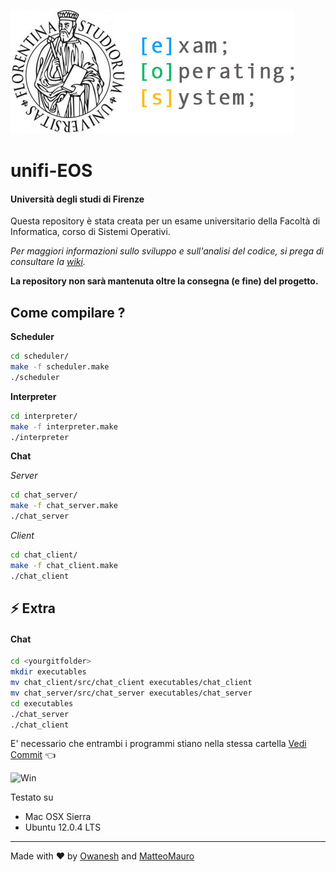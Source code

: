 ![UnifiEosLogo](https://raw.githubusercontent.com/Owanesh/unifi-eos/master/resources/img/repo_logo.jpg)
# unifi-EOS
#### Università degli studi di Firenze

Questa repository è stata creata per un esame universitario della Facoltà di Informatica, corso di Sistemi Operativi.


_Per maggiori informazioni sullo sviluppo e sull'analisi del codice, si prega di consultare la [wiki](https://github.com/Owanesh/unifi-eos/wiki)._

**La repository non sarà mantenuta oltre la consegna (e fine) del progetto.**

## Come compilare ?

**Scheduler**
```sh
cd scheduler/
make -f scheduler.make
./scheduler
```
**Interpreter**
```sh
cd interpreter/
make -f interpreter.make
./interpreter
```

**Chat**

_Server_
```sh
cd chat_server/
make -f chat_server.make
./chat_server
```
_Client_
```sh
cd chat_client/
make -f chat_client.make
./chat_client
```

## ⚡️ Extra
#### Chat
```sh
cd <yourgitfolder>
mkdir executables
mv chat_client/src/chat_client executables/chat_client
mv chat_server/src/chat_server executables/chat_server
cd executables
./chat_server
./chat_client
```
E' necessario che entrambi i programmi stiano nella stessa cartella [Vedi Commit](https://github.com/Owanesh/unifi-eos/commit/8e87d6e8a9e8d42d48375ec8397313fd57213690) 👈

![Win](https://media.giphy.com/media/XE7kcG4fMEDqU/giphy.gif)

Testato su
* Mac OSX Sierra
* Ubuntu 12.0.4 LTS

***
Made with ❤️  by [Owanesh](https://github.com/Owanesh) and [MatteoMauro](https://github.com/MatteoMauro)
